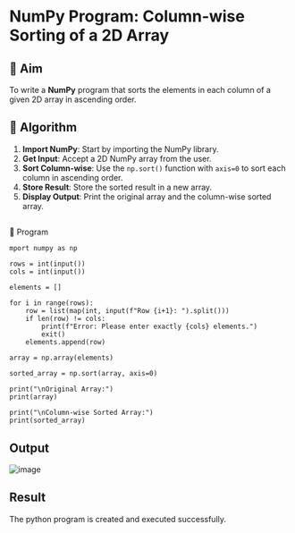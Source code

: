 # NumPy Program: Column-wise Sorting of a 2D Array

## 🎯 Aim
To write a **NumPy** program that sorts the elements in each column of a given 2D array in ascending order.

## 🧠 Algorithm

1. **Import NumPy**: Start by importing the NumPy library.
2. **Get Input**: Accept a 2D NumPy array from the user.
3. **Sort Column-wise**: Use the `np.sort()` function with `axis=0` to sort each column in ascending order.
4. **Store Result**: Store the sorted result in a new array.
5. **Display Output**: Print the original array and the column-wise sorted array.

##
🧾 Program
~~~
mport numpy as np

rows = int(input())
cols = int(input())

elements = []

for i in range(rows):
    row = list(map(int, input(f"Row {i+1}: ").split()))
    if len(row) != cols:
        print(f"Error: Please enter exactly {cols} elements.")
        exit()
    elements.append(row)

array = np.array(elements)

sorted_array = np.sort(array, axis=0)

print("\nOriginal Array:")
print(array)

print("\nColumn-wise Sorted Array:")
print(sorted_array)

~~~
## Output
![image](https://github.com/user-attachments/assets/44b83fd8-053f-4c30-b486-f7447c11ff35)

## Result
The python program is created and executed successfully.
